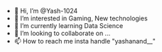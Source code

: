 - 👋 Hi, I’m @Yash-1024
- 👀 I’m interested in Gaming, New technologies
- 🌱 I’m currently learning Data Science
- 💞️ I’m looking to collaborate on ...
- 📫 How to reach me insta handle "yashanand__"

<!---
Yash-1024/Yash-1024 is a ✨ special ✨ repository because its `README.md` (this file) appears on your GitHub profile.
You can click the Preview link to take a look at your changes.
--->
